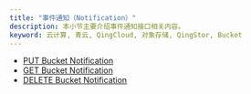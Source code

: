 ```yaml
---
title: "事件通知（Notification）"
description: 本小节主要介绍事件通知接口相关内容。
keyword: 云计算, 青云, QingCloud, 对象存储, QingStor, Bucket
---
```


- [PUT Bucket Notification](put_notification/)
- [GET Bucket Notification](get_notification/)
- [DELETE Bucket Notification](delete_notification/)
